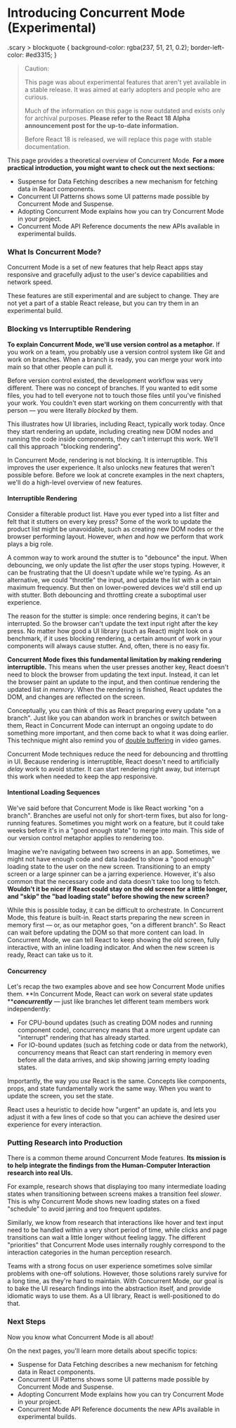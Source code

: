 # Introducing Concurrent Mode (Experimental)

.scary > blockquote { background-color: rgba(237, 51, 21, 0.2); border-left-color: #ed3315; }

> Caution:
>
> This page was about experimental features that aren't yet available in a stable release. It was aimed at early adopters and people who are curious.
>
> Much of the information on this page is now outdated and exists only for archival purposes. **Please refer to the React 18 Alpha announcement post for the up-to-date information.**
>
> Before React 18 is released, we will replace this page with stable documentation.

This page provides a theoretical overview of Concurrent Mode. **For a more practical introduction, you might want to check out the next sections:**

* Suspense for Data Fetching describes a new mechanism for fetching data in React components.
* Concurrent UI Patterns shows some UI patterns made possible by Concurrent Mode and Suspense.
* Adopting Concurrent Mode explains how you can try Concurrent Mode in your project.
* Concurrent Mode API Reference documents the new APIs available in experimental builds.

### What Is Concurrent Mode? <a href="#what-is-concurrent-mode" id="what-is-concurrent-mode"></a>

Concurrent Mode is a set of new features that help React apps stay responsive and gracefully adjust to the user's device capabilities and network speed.

These features are still experimental and are subject to change. They are not yet a part of a stable React release, but you can try them in an experimental build.

### Blocking vs Interruptible Rendering <a href="#blocking-vs-interruptible-rendering" id="blocking-vs-interruptible-rendering"></a>

**To explain Concurrent Mode, we'll use version control as a metaphor.** If you work on a team, you probably use a version control system like Git and work on branches. When a branch is ready, you can merge your work into main so that other people can pull it.

Before version control existed, the development workflow was very different. There was no concept of branches. If you wanted to edit some files, you had to tell everyone not to touch those files until you've finished your work. You couldn't even start working on them concurrently with that person — you were literally _blocked_ by them.

This illustrates how UI libraries, including React, typically work today. Once they start rendering an update, including creating new DOM nodes and running the code inside components, they can't interrupt this work. We'll call this approach "blocking rendering".

In Concurrent Mode, rendering is not blocking. It is interruptible. This improves the user experience. It also unlocks new features that weren't possible before. Before we look at concrete examples in the next chapters, we'll do a high-level overview of new features.

#### Interruptible Rendering <a href="#interruptible-rendering" id="interruptible-rendering"></a>

Consider a filterable product list. Have you ever typed into a list filter and felt that it stutters on every key press? Some of the work to update the product list might be unavoidable, such as creating new DOM nodes or the browser performing layout. However, _when_ and _how_ we perform that work plays a big role.

A common way to work around the stutter is to "debounce" the input. When debouncing, we only update the list _after_ the user stops typing. However, it can be frustrating that the UI doesn't update while we're typing. As an alternative, we could "throttle" the input, and update the list with a certain maximum frequency. But then on lower-powered devices we'd still end up with stutter. Both debouncing and throttling create a suboptimal user experience.

The reason for the stutter is simple: once rendering begins, it can't be interrupted. So the browser can't update the text input right after the key press. No matter how good a UI library (such as React) might look on a benchmark, if it uses blocking rendering, a certain amount of work in your components will always cause stutter. And, often, there is no easy fix.

**Concurrent Mode fixes this fundamental limitation by making rendering interruptible.** This means when the user presses another key, React doesn't need to block the browser from updating the text input. Instead, it can let the browser paint an update to the input, and then continue rendering the updated list _in memory_. When the rendering is finished, React updates the DOM, and changes are reflected on the screen.

Conceptually, you can think of this as React preparing every update "on a branch". Just like you can abandon work in branches or switch between them, React in Concurrent Mode can interrupt an ongoing update to do something more important, and then come back to what it was doing earlier. This technique might also remind you of [double buffering](https://wiki.osdev.org/Double\_Buffering) in video games.

Concurrent Mode techniques reduce the need for debouncing and throttling in UI. Because rendering is interruptible, React doesn't need to artificially _delay_ work to avoid stutter. It can start rendering right away, but interrupt this work when needed to keep the app responsive.

#### Intentional Loading Sequences <a href="#intentional-loading-sequences" id="intentional-loading-sequences"></a>

We've said before that Concurrent Mode is like React working "on a branch". Branches are useful not only for short-term fixes, but also for long-running features. Sometimes you might work on a feature, but it could take weeks before it's in a "good enough state" to merge into main. This side of our version control metaphor applies to rendering too.

Imagine we're navigating between two screens in an app. Sometimes, we might not have enough code and data loaded to show a "good enough" loading state to the user on the new screen. Transitioning to an empty screen or a large spinner can be a jarring experience. However, it's also common that the necessary code and data doesn't take too long to fetch. **Wouldn't it be nicer if React could stay on the old screen for a little longer, and "skip" the "bad loading state" before showing the new screen?**

While this is possible today, it can be difficult to orchestrate. In Concurrent Mode, this feature is built-in. React starts preparing the new screen in memory first — or, as our metaphor goes, "on a different branch". So React can wait before updating the DOM so that more content can load. In Concurrent Mode, we can tell React to keep showing the old screen, fully interactive, with an inline loading indicator. And when the new screen is ready, React can take us to it.

#### Concurrency <a href="#concurrency" id="concurrency"></a>

Let's recap the two examples above and see how Concurrent Mode unifies them. **In Concurrent Mode, React can work on several state updates **_**concurrently**_ — just like branches let different team members work independently:

* For CPU-bound updates (such as creating DOM nodes and running component code), concurrency means that a more urgent update can "interrupt" rendering that has already started.
* For IO-bound updates (such as fetching code or data from the network), concurrency means that React can start rendering in memory even before all the data arrives, and skip showing jarring empty loading states.

Importantly, the way you _use_ React is the same. Concepts like components, props, and state fundamentally work the same way. When you want to update the screen, you set the state.

React uses a heuristic to decide how "urgent" an update is, and lets you adjust it with a few lines of code so that you can achieve the desired user experience for every interaction.

### Putting Research into Production <a href="#putting-research-into-production" id="putting-research-into-production"></a>

There is a common theme around Concurrent Mode features. **Its mission is to help integrate the findings from the Human-Computer Interaction research into real UIs.**

For example, research shows that displaying too many intermediate loading states when transitioning between screens makes a transition feel _slower_. This is why Concurrent Mode shows new loading states on a fixed "schedule" to avoid jarring and too frequent updates.

Similarly, we know from research that interactions like hover and text input need to be handled within a very short period of time, while clicks and page transitions can wait a little longer without feeling laggy. The different "priorities" that Concurrent Mode uses internally roughly correspond to the interaction categories in the human perception research.

Teams with a strong focus on user experience sometimes solve similar problems with one-off solutions. However, those solutions rarely survive for a long time, as they're hard to maintain. With Concurrent Mode, our goal is to bake the UI research findings into the abstraction itself, and provide idiomatic ways to use them. As a UI library, React is well-positioned to do that.

### Next Steps <a href="#next-steps" id="next-steps"></a>

Now you know what Concurrent Mode is all about!

On the next pages, you'll learn more details about specific topics:

* Suspense for Data Fetching describes a new mechanism for fetching data in React components.
* Concurrent UI Patterns shows some UI patterns made possible by Concurrent Mode and Suspense.
* Adopting Concurrent Mode explains how you can try Concurrent Mode in your project.
* Concurrent Mode API Reference documents the new APIs available in experimental builds.

